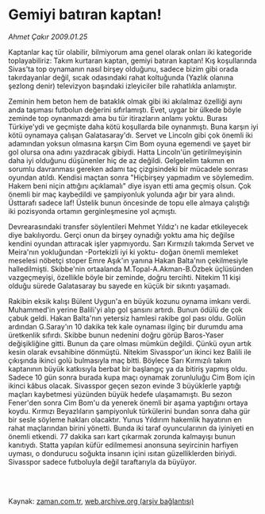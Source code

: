 # Gemiyi batıran kaptan!

*Ahmet Çakır 2009.01.25*

<td class="columnist-detail">
<p>Kaptanlar kaç tür olabilir, bilmiyorum ama genel olarak onları iki kategoride toplayabiliriz: Takım kurtaran kaptan, gemiyi batıran kaptan! Kış koşullarında Sivas'ta top oynamanın nasıl birşey olduğunu, sadece bizim gibi orada takırdayanlar değil, sıcak odasındaki rahat koltuğunda (Yazlık olanına şezlong denir) televizyon başındaki izleyiciler bile rahatlıkla anlamıştır.</p>
<p>
<div id="haberMetinDiv">
<p> Zeminin hem beton hem de bataklık olmak gibi iki akılalmaz özelliği aynı anda taşıması futbolun değerini sıfırlamıştı. Evet, uygar bir ülkede böyle zeminde top oynanmazdı ama bu tür itirazların anlamı yoktu. Burası Türkiye'ydi ve geçmişte daha kötü koşullarda bile oynanmıştı. Buna karşın iyi kötü oynamaya çalışan Galatasaray'dı. Servet ve Lincoln gibi çok önemli iki adamından yoksun olmasına karşın Cim Bom oyuna egemendi ve şayet bir gol olursa ona adını yazdıracak gibiydi. Hatta Lincoln'ün getirilmeyişinin daha iyi olduğunu düşünenler hiç de az değildi. Gelgelelim takımın en sorumlu davranması gereken adamı taç çizgisindeki bir mücadele sonrası oyundan atıldı. Kendisi maçtan sonra "Hiçbirşey yapmadım ve söylemedim. Hakem beni niçin attığını açıklamalı" diye isyan etti ama geçmiş olsun. Çok önemli bir maç kaybedildi ve şampiyonluk yolunda ağır bir yara alındı. Üsttarafı sadece laf! Üstelik bunun öncesinde de topu elle almaya çalıştığı iki pozisyonda ortamın gerginleşmesine yol açmıştı. 
<p> Devrearasındaki transfer söylentileri Mehmet Yıldız'ı ne kadar etkileyecek diye bakılıyordu. Gerçi onun da birşey oynadığı yoktu ama hiç değilse kendini oyundan attıracak işler yapmıyordu. Sarı Kırmızılı takımda Servet ve Meira'nın yokluğundan -Portekizli iyi ki yoktu- doğan önemli memleket meselesi nöbetçi stoper Emre Aşık'ın yanına Hakan Balta'nın çekilmesiyle halledilmişti. Skibbe'nin ortaalanda M.Topal-A.Akman-B.Özbek üçlüsünden vazgeçmeyişi, özellikle böyle bir zeminde, doğru tercihti. Nitekim 11 kişi olduğu sürede Galatasaray bu sayede en küçük bir sıkıntı yaşamadı.
<p> Rakibin eksik kalışı Bülent Uygun'a en büyük kozunu oynama imkanı verdi. Muhammed'in yerine Balili'yi alıp gol şansını artırdı. Bunun ödülü de çok çabuk geldi. Hakan Balta'nın yetersiz hamlesi rakibe gol pası oldu. Golün ardından G.Saray'ın 10 dakika tek kale oynaması ilginç bir durumdu ama üretkenlik sıfırdı. Skibbe bunun nedenini doğru görüp Baros-Yaser değişikliğine gitti. Bunun da çare olması mümkün değildi. Çünkü oyun artık kesin olarak evsahibine dönmüştü. Nitekim Sivasspor'un ikinci kez Balili ile çıkışında ikinci golü bulmasıyla maç bitti. Böylece Sarı Kırmızılı takım kaptanının büyük katkısıyla berbat bir başlangıç ya da bitiriş yapmış oldu. Sadece 10 gün sonra burada kupa maçı oynamak zorunluluğu Cim Bom için ikinci kâbus olacak. Sivasspor geçen sezon evinde 3 büyüklerle yaptığı maçları kaybetmesi yüzünden büyük hedefe ulaşamamıştı. Bu sezon Fener'den sonra Cim Bom'u da yenerek önemli bir aşama yaptığını ortaya koydu. Kırmızı Beyazlıların şampiyonluk türkülerini bundan sonra daha gür bir sesle söyleme hakları olacaktır. Yunus Yıldırım hakemlik hayatının en rahat maçlarından birini yönetti. Bunda iki taraf oyuncularının da iyiniyeti en önemli etkendi. 77 dakika sarı kart çıkarmak zorunda kalmayışı bunun kanıtıydı. Statta yapılan küfür edilmemesi anonsuna seyircinin harfiyen uyması, o dondurucu soğukta insanın içini ısıtan güzelliklerden biriydi. Sivasspor sadece futboluyla değil taraftarıyla da büyüyor.</p></p></p></div>
</p>


<p><br>
		 </br></p></td>

Kaynak: [zaman.com.tr](http://zaman.com.tr/yazar.do?yazino=807909), [web.archive.org (arşiv bağlantısı)](http://web.archive.org/web/20120212081336/http://www.zaman.com.tr:80/yazar.do?yazino=807909)
